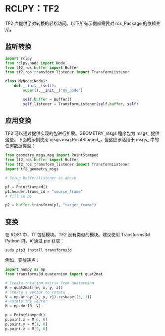 # RCLPY：TF2

TF2 库提供了对转换的轻松访问。以下所有示例都需要对 ros_Package 的依赖关系。

## 监听转换


```python
import rclpy
from rclpy.node import Node
from tf2_ros.buffer import Buffer
from tf2_ros.transform_listener import TransformListener

class MyNode(Node):
    def __init__(self):
        super().__init__("my_node")

        self.buffer = Buffer()
        self.listener = TransformListener(self.buffer, self)
```

## 应用变换

TF2 可以通过提供实现的包进行扩展。GEOMETRY_msgs 程序包为 msgs_ 提供这些。下面的示例使用 msgs.msg.PointStamed_，但这应该适用于 msgs_ 中的任何数据类型：


```python
from geometry_msgs.msg import PointStamped
from tf2_ros.buffer import Buffer
from tf2_ros.transform_listener import TransformListener
import tf2_geometry_msgs

# Setup buffer/listener as above

p1 = PointStamped()
p1.header.frame_id = "source_frame"
# fill in p1

p2 = buffer.transform(p1, "target_frame")
```

## 变换

在 ROS1 中，Tf 包括模块。TF2 没有类似的模块。建议使用 Transforms3d Python 包，可通过 pip 获取：


```
sudo pip3 install transforms3d
```

例如，要旋转点：


```python
import numpy as np
from transforms3d.quaternion import quat2mat

# Create rotation matrix from quaternion
R = quat2mat([w, x, y, z])
# Create a vector to rotate
V = np.array([x, y, z]).reshape((3, 1))
# Rotate the vector
M = np.dot(R, V)

p = PointStamped()
p.point.x = M[0, 0]
p.point.y = M[1, 0]
p.point.z = M[2, 0]
```